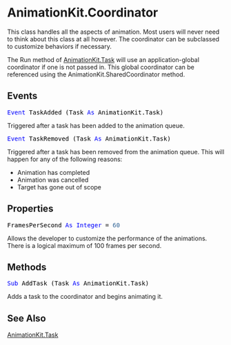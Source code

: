 # AnimationKit.Coordinator

This class handles all the aspects of animation. Most users will never need to think about this class at all however. The coordinator can be subclassed to customize behaviors if necessary.

The Run method of [AnimationKit.Task](AnimationKit.Task.md) will use an application-global coordinator if one is not passed in. This global coordinator can be referenced using the AnimationKit.SharedCoordinator method.

## Events

<pre id="event.taskadded"><span style="color: #000000;"><span style="color: #0000FF;">Event</span> TaskAdded (Task <span style="color: #0000FF;">As</span> AnimationKit.Task)</span></pre>
Triggered after a task has been added to the animation queue.

<pre id="event.taskremoved"><span style="color: #000000;"><span style="color: #0000FF;">Event</span> TaskRemoved (Task <span style="color: #0000FF;">As</span> AnimationKit.Task)</span></pre>
Triggered after a task has been removed from the animation queue. This will happen for any of the following reasons:

-	Animation has completed
- Animation was cancelled
- Target has gone out of scope

## Properties

<pre id="property.framespersecond"><span style="color: #000000;">FramesPerSecond <span style="color: #0000FF;">As</span> <span style="color: #0000FF;">Integer</span> = <span style="color: #336698;">60</span></span></pre>
Allows the developer to customize the performance of the animations. There is a logical maximum of 100 frames per second.

## Methods

<pre id="method.addtask"><span style="color: #000000;"><span style="color: #0000FF;">Sub</span> AddTask (Task <span style="color: #0000FF;">As</span> AnimationKit.Task)</span></pre>
Adds a task to the coordinator and begins animating it.

## See Also

[AnimationKit.Task](AnimationKit.Task.md)